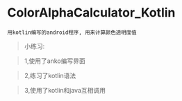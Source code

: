 # ColorAlphaCalculator_Kotlin
```用kotlin编写的android程序, 用来计算颜色透明度值```

>小练习:

>1,使用了anko编写界面

>2,练习了kotlin语法

>3,使用了kotlin和java互相调用
